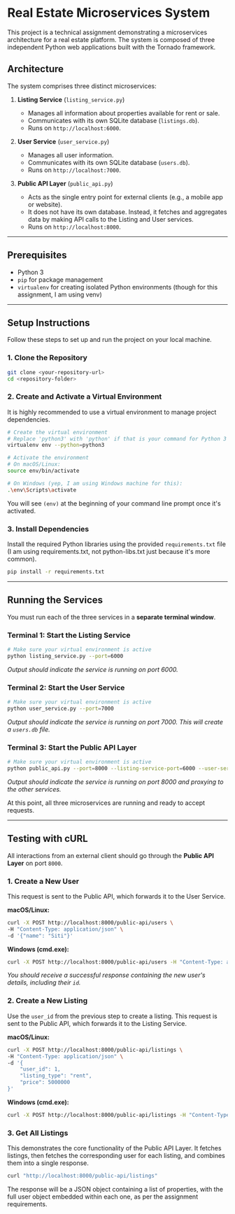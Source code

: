 # Real Estate Microservices System

This project is a technical assignment demonstrating a microservices architecture for a real estate platform. The system is composed of three independent Python web applications built with the Tornado framework.

## Architecture

The system comprises three distinct microservices:

1.  **Listing Service** (`listing_service.py`)
    * Manages all information about properties available for rent or sale.
    * Communicates with its own SQLite database (`listings.db`).
    * Runs on `http://localhost:6000`.

2.  **User Service** (`user_service.py`)
    * Manages all user information.
    * Communicates with its own SQLite database (`users.db`).
    * Runs on `http://localhost:7000`.

3.  **Public API Layer** (`public_api.py`)
    * Acts as the single entry point for external clients (e.g., a mobile app or website).
    * It does not have its own database. Instead, it fetches and aggregates data by making API calls to the Listing and User services.
    * Runs on `http://localhost:8000`.

---

## Prerequisites

* Python 3
* `pip` for package management
* `virtualenv` for creating isolated Python environments (though for this assignment, I am using venv)

---

## Setup Instructions

Follow these steps to set up and run the project on your local machine.

### 1. Clone the Repository

```bash
git clone <your-repository-url>
cd <repository-folder>
````

### 2\. Create and Activate a Virtual Environment

It is highly recommended to use a virtual environment to manage project dependencies.

```bash
# Create the virtual environment
# Replace 'python3' with 'python' if that is your command for Python 3
virtualenv env --python=python3

# Activate the environment
# On macOS/Linux:
source env/bin/activate

# On Windows (yep, I am using Windows machine for this):
.\env\Scripts\activate
```

You will see `(env)` at the beginning of your command line prompt once it's activated.

### 3\. Install Dependencies

Install the required Python libraries using the provided `requirements.txt` file (I am using requirements.txt, not python-libs.txt just because it's more common).

```bash
pip install -r requirements.txt
```

-----

## Running the Services

You must run each of the three services in a **separate terminal window**.

### Terminal 1: Start the Listing Service

```bash
# Make sure your virtual environment is active
python listing_service.py --port=6000
```

*Output should indicate the service is running on port 6000.*

### Terminal 2: Start the User Service

```bash
# Make sure your virtual environment is active
python user_service.py --port=7000
```

*Output should indicate the service is running on port 7000. This will create a `users.db` file.*

### Terminal 3: Start the Public API Layer

```bash
# Make sure your virtual environment is active
python public_api.py --port=8000 --listing-service-port=6000 --user-service-port=7000
```

*Output should indicate the service is running on port 8000 and proxying to the other services.*

At this point, all three microservices are running and ready to accept requests.

-----

## Testing with cURL

All interactions from an external client should go through the **Public API Layer** on port `8000`.

### 1\. Create a New User

This request is sent to the Public API, which forwards it to the User Service.

**macOS/Linux:**

```bash
curl -X POST http://localhost:8000/public-api/users \
-H "Content-Type: application/json" \
-d '{"name": "Siti"}'
```

**Windows (cmd.exe):**

```bash
curl -X POST http://localhost:8000/public-api/users -H "Content-Type: application/json" -d "{\"name\": \"Siti\"}"
```

*You should receive a successful response containing the new user's details, including their `id`.*

### 2\. Create a New Listing

Use the `user_id` from the previous step to create a listing. This request is sent to the Public API, which forwards it to the Listing Service.

**macOS/Linux:**

```bash
curl -X POST http://localhost:8000/public-api/listings \
-H "Content-Type: application/json" \
-d '{
    "user_id": 1,
    "listing_type": "rent",
    "price": 5000000
}'
```

**Windows (cmd.exe):**

```bash
curl -X POST http://localhost:8000/public-api/listings -H "Content-Type: application/json" -d "{\"user_id\": 1, \"listing_type\": \"rent\", \"price\": 5000000}"
```

### 3\. Get All Listings

This demonstrates the core functionality of the Public API Layer. It fetches listings, then fetches the corresponding user for each listing, and combines them into a single response.

```bash
curl "http://localhost:8000/public-api/listings"
```

The response will be a JSON object containing a list of properties, with the full user object embedded within each one, as per the assignment requirements.
